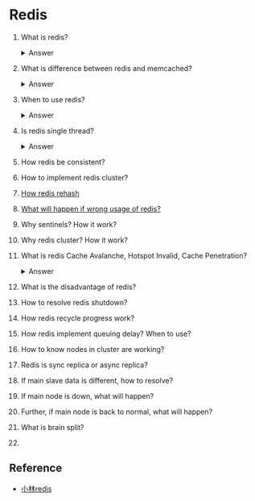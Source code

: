 # Redis

1. What is redis?
    <details><summary>Answer</summary>
    A store that is in-memory. Can be used as a cache or queue or pub/sub.
    All execution is atomic and single-threaded.
    It also support transactions, consistent, Lua scripting, and clusters.
    </details>
2. What is difference between redis and memcached?
    <details><summary>Answer</summary>
    - Redis supports more data types, and is more flexible.
    - Redis supports consistent, can store data on disk.
    - Redis has original clustering.
    - Redis has Lua scripting, pub/sub, transactions.
    </details>
3. When to use redis?
    <details><summary>Answer</summary>
    - When you need a high performance cache.
    - When you are facing concurrency issues. Redis can easily handle over 10k QPS when 1k QPS is hard to MySql.
    </details>
5. Is redis single thread?
    <details><summary>Answer</summary>
    Yes, but it is multi-process. It is single-threaded per process.
    </details>
6. How redis be consistent?
7. How to implement redis cluster?
8. [How redis rehash](https://github.com/doocs/advanced-java/blob/main/docs/high-concurrency/redis-rehash.md)
9.  [What will happen if wrong usage of redis?](https://github.com/doocs/advanced-java/blob/main/docs/high-concurrency/why-cache.md)
10. Why sentinels? How it work?
11. Why redis cluster? How it work?
12. What is redis Cache Avalanche, Hotspot Invalid, Cache Penetration? 
    <details><summary>Answer</summary>
    Cache avalanche: When lot of cache expires. This will cause a large number of requests to the database in same time.

      - We can give each key a random expiration time, so that the cache expires at different times.
    
    Hotspot invalid: When a key is frequently accessed and it is expired, this will cause a large number of requests to the database in same time. 
    
      1. We can use a distributed lock to prevent multiple requests from accessing the database at the same time. But this will cause slow response.
      2. Set the key to non-expired.

    Cache penetration: When a data is not in cache, the request will directly go through to the database.
    
      - Filter the request if we know this data should not exist in the database.
      - Insert an empty value into the cache for the key .
    </details>
13. What is the disadvantage of redis?
14. How to resolve redis shutdown?
15. How redis recycle progress work?
16. How redis implement queuing delay? When to use?
17. How to know nodes in cluster are working?
18. Redis is sync replica or async replica?
19. If main slave data is different, how to resolve?
20. If main node is down, what will happen?
21. Further, if main node is back to normal, what will happen?
22. What is brain split?
23. 

## Reference
- [小林redis](https://xiaolincoding.com/redis/)